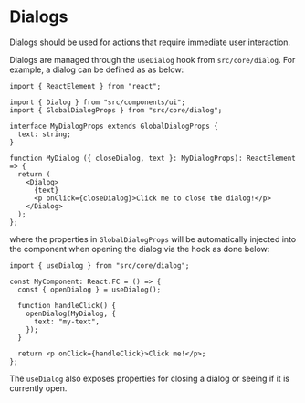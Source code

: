 # Dialogs

Dialogs should be used for actions that require immediate user interaction.

Dialogs are managed through the `useDialog` hook from `src/core/dialog`. For
example, a dialog can be defined as as below:

```tsx
import { ReactElement } from "react";

import { Dialog } from "src/components/ui";
import { GlobalDialogProps } from "src/core/dialog";

interface MyDialogProps extends GlobalDialogProps {
  text: string;
}

function MyDialog ({ closeDialog, text }: MyDialogProps): ReactElement => {
  return (
    <Dialog>
      {text}
      <p onClick={closeDialog}>Click me to close the dialog!</p>
    </Dialog>
  );
};
```

where the properties in `GlobalDialogProps` will be automatically injected into
the component when opening the dialog via the hook as done below:

```tsx
import { useDialog } from "src/core/dialog";

const MyComponent: React.FC = () => {
  const { openDialog } = useDialog();

  function handleClick() {
    openDialog(MyDialog, {
      text: "my-text",
    });
  }

  return <p onClick={handleClick}>Click me!</p>;
};
```

The `useDialog` also exposes properties for closing a dialog or seeing if it is
currently open.
